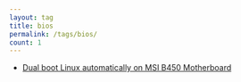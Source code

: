 ```yaml
---
layout: tag
title: bios
permalink: /tags/bios/
count: 1
---
```


- [Dual boot Linux automatically on MSI B450 Motherboard](https://joelsgp.github.io/solutions/2021/12/11/dualboot.html)
